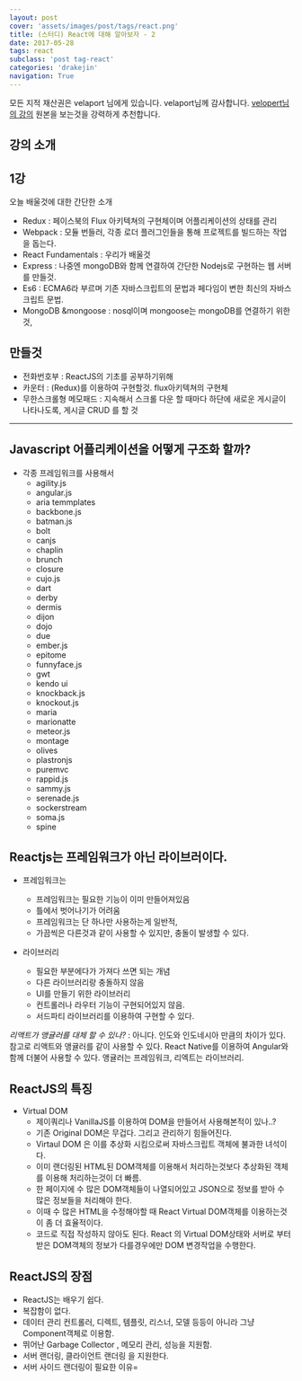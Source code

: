 ```yaml
---
layout: post
cover: 'assets/images/post/tags/react.png'
title: (스터디) React에 대해 알아보자 - 2
date: 2017-05-28
tags: react
subclass: 'post tag-react'
categories: 'drakejin'
navigation: True
---
```

모든 지적 재산권은 velaport 님에게 있습니다. velaport님께 감사합니다.
[velopert님의 강의](https://velopert.com) 원본을 보는것을 강력하게 추천합니다.

## 강의 소개


## 1강

오늘 배울것에 대한 간단한 소개

 - Redux : 페이스북의 Flux 아키텍쳐의 구현체이며 어플리케이션의 상태를 관리
 - Webpack : 모듈 번들러, 각종 로더 플러그인들을 통해 프로젝트를 빌드하는 작업을 돕는다.
 - React Fundamentals : 우리가 배울것
 - Express : 나중엔 mongoDB와 함께 연결하여 간단한 Nodejs로 구현하는 웹 서버를 만들것.
 - Es6 : ECMA6라 부르며 기존 자바스크립트의 문법과 페다임이 변한 최신의 자바스크립트 문법.
 - MongoDB &mongoose : nosql이며 mongoose는 mongoDB를 연결하기 위한것,

## 만들것
 - 전화번호부 : ReactJS의 기초를 공부하기위해
 - 카운터 : (Redux)를 이용하여 구현할것. flux아키텍쳐의 구현체
 - 무한스크롤형 메모패드 : 지속해서 스크롤 다운 할 때마다 하단에 새로운 게시글이 나타나도록, 게시글 CRUD 를 할 것

--------------

## Javascript 어플리케이션을 어떻게 구조화 할까?
 - 각종 프레임워크를 사용해서
   - agility.js
   - angular.js
   - aria temmplates
   - backbone.js
   - batman.js
   - bolt
   - canjs
   - chaplin
   - brunch
   - closure
   - cujo.js
   - dart
   - derby
   - dermis
   - dijon
   - dojo
   - due
   - ember.js
   - epitome
   - funnyface.js
   - gwt
   - kendo ui
   - knockback.js
   - knockout.js
   - maria
   - marionatte
   - meteor.js
   - montage
   - olives
   - plastronjs
   - puremvc
   - rappid.js
   - sammy.js
   - serenade.js
   - sockerstream
   - soma.js
   - spine

## Reactjs는 프레임워크가 아닌 라이브러이다.
 - 프레임워크는
   - 프레임워크는 필요한 기능이 이미 만들어져있음
   - 틀에서 벗어나기가 어려움
   - 프레임워크는 단 하나만 사용하는게 일반적,
   - 가끔씩은 다른것과 같이 사용할 수 있지만, 충돌이 발생할 수 있다.

 - 라이브러리
   - 필요한 부분에다가 가져다 쓰면 되는 개념
   - 다른 라이브러리랑 충돌하지 않음
   - UI를 만들기 위한 라이브러리
   - 컨트롤러나 라우터 기능이 구현되어있지 않음.
   - 서드파티 라이브러리를 이용하여 구현할 수 있다.

_리액트가 앵귤러를 대체 할 수 있나?_ : 아니다.
인도와 인도네시아 만큼의 차이가 있다. 참고로 리액트와 앵귤러를 같이 사용할 수 있다.
React Native를 이용하여 Angular와 함께 더불어 사용할 수 있다.
앵귤러는 프레임워크, 리엑트는 라이브러리.

## ReactJS의 특징
 - Virtual DOM
   - 제이쿼리나 VanillaJS를 이용하여 DOM을 만들어서 사용해본적이 있나..?
   - 기존 Original DOM은 무겁다. 그리고 관리하기 힘들어진다.
   - Virtaul DOM 은 이를 추상화 시킴으로써 자바스크립트 객체에 불과한 녀석이다.
   - 이미 랜더링된 HTML된 DOM객체를 이용해서 처리하는것보다 추상화된 객체를 이용해 처리하는것이 더 빠름.
   - 한 페이지에 수 많은 DOM객체들이 나열되어있고 JSON으로 정보를 받아 수 많은 정보들을 처리해야 한다.
   - 이때 수 많은 HTML을 수정해야할 때 React Virtual DOM객체를 이용하는것이 좀 더 효율적이다.
   - 코드로 직접 작성하지 않아도 된다. React 의 Virtual DOM상태와 서버로 부터 받은 DOM객체의 정보가 다를경우에만 DOM 변경작업을 수행한다.

## ReactJS의 장점
 - ReactJS는 배우기 쉽다.
 - 복잡함이 없다.
 - 데이터 관리 컨트롤러, 디렉트, 템플릿, 리스너, 모델 등등이 아니라 그냥 Component객체로 이용함.
 - 뛰어난 Garbage Collector , 메모리 관리, 성능을 지원함.
 - 서버 랜더링, 클라이언트 랜더링 을 지원한다.
 - 서버 사이드 랜더링이 필요한 이유=
